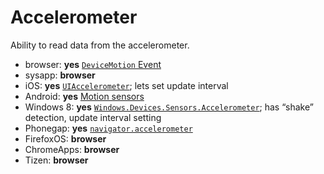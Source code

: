 # Accelerometer
Ability to read data from the accelerometer.

* browser:       **yes** [`DeviceMotion` Event](http://dev.w3.org/geo/api/spec-source-orientation.html)
* sysapp:        **browser**
* iOS:           **yes** [`UIAccelerometer`](https://developer.apple.com/library/ios/documentation/uikit/reference/UIAccelerometer_Class/Reference/UIAccelerometer.html); lets set update interval
* Android:       **yes** [Motion sensors](http://developer.android.com/guide/topics/sensors/sensors_motion.html)
* Windows 8:     **yes** [`Windows.Devices.Sensors.Accelerometer`](http://msdn.microsoft.com/en-us/library/windows/apps/windows.devices.sensors.accelerometer); has “shake” detection, update interval setting
* Phonegap:     **yes** [`navigator.accelerometer`](http://cordova.apache.org/docs/en/3.3.0/cordova_accelerometer_accelerometer.md.html#Accelerometer)
* FirefoxOS:    **browser**
* ChromeApps:   **browser**
* Tizen:        **browser**